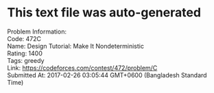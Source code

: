 # This text file was auto-generated  
  
Problem Information:  
Code: 472C  
Name: Design Tutorial: Make It Nondeterministic  
Rating: 1400  
Tags: greedy  
Link: https://codeforces.com/contest/472/problem/C  
Submitted At: 2017-02-26 03:05:44 GMT+0600 (Bangladesh Standard Time)  
